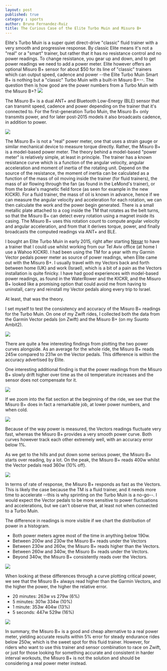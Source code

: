 ```yaml
---
layout: post
published: true
category : sports
author: Bruno Fernandez-Ruiz
title: The Curious Case of the Elite Turbo Muin and Misuro B+
---
```

Elite's Turbo Muin is a super quiet direct-drive "classic" fluid trainer with a very smooth and progressive response. By classic Elite means it's not a "real" or a "smart" trainer, but rather that it has no resistance control and no power readings. To change resistance, you gear up and down, and to get power readings we need to add a power meter. Elite however offers an optional Misuro B+ sensor for about $50 for its line of "classic" trainers which can output speed, cadence and power --the Elite Turbo Muin Smart B+ is nothing but a "classic" Turbo Muin with a built-in Misuro B+--. The question then is how good are the power numbers from a Turbo Muin with the Misuro B+?
<img src="{{ site.base_url }}/assets/2017/04/turbo-muin.jpg"/>

The Misuro B+ is a dual ANT+ and Bluetooth Low-Energy (BLE) sensor that can transmit speed, cadence and power depending on the trainer that it's connected to. For the first-generation Turbo Muin, the Misuro B+ only transmits power, and for later post-2015 models it also broadcasts cadence, in addition to power.

<img src="{{ site.base_url }}/assets/2017/04/misuro_b_plus.jpg"/>

The Misuro B+ is not a "real" power meter, one that uses a strain gauge or similar mechanical device to measure torque directly. Rather, the Misuro B+ is a model-based power meter. The theory behind a model-based "power meter" is relatively simple, at least in principle. The trainer has a known resistance curve which is a function of the angular velocity, angular acceleration and moment of inertia of the rotating unit. Depend on the source of the resistance, the moment of inertia can be calculated as a function of the mass of oil moving inside the trainer (for fluid trainers), the mass of air flowing through the fan (as found in the LeMond's trainer), or from the brake's magnetic field force (as seen for example in the new KICKR). For a fluid trainer, the mass of oil is known in advance, hence if we can measure the angular velocity and acceleration for each rotation, we can then calculate the work and the power begin generated. There is a small metallic plate attached to a cog inside the TM that rotates as the belt turns, so that the Misuro B+ can detect every rotation using a magnet inside its casing. The Misuro B+ uses this rotation count to compute angular velocity and angular acceleration, and from that it derives torque, power, and finally broadcasts the computed readings via ANT+ and BLE.

I bought an Elite Turbo Muin in early 2015, right after starting [Nexar](https://getnexar.com) to have a trainer that I could use whilst working from our Tel Aviv office (at home I use a Wahoo KICKR). I had been using the TM for a year with my Garmin Vector pedals power meter as source of power readings, when Elite came out with the Misuro B+. I usually travel with my Vectors back and forth between home (UK) and work (Israel), which is a bit of a pain as the Vectors installation is quite finicky. I have had good experiences with model-based power readings, as found in the WaterRower and the KICKR, and the Misuro B+ looked like a promising option that could avoid me from having to uninstall, carry and reinstall my Vector pedals along every trip to Israel.

At least, that was the theory.

I set myself to test the consistency and accuracy of the Misuro B+ readings for the Turbo Muin. On one of my Zwift rides, I collected both the data from the Garmin Vector pedals (on Zwift) and the Misuro B+ (on my Suunto Ambit2).

<img src="{{ site.base_url }}/assets/2017/04/power.png"/>

There are quite a few interesting findings from plotting the two power curves alongside. As an average for the whole ride, the Misuro B+ reads 245w compared to 231w on the Vector pedals. This difference is within the accuracy advertised by Elite.

One interesting additional finding is that the power readings from the Misuro B+ slowly drift higher over time as the oil temperature increases and the sensor does not compensate for it.

<img src="{{ site.base_url }}/assets/2017/04/temp-drift.png"/>

If we zoom into the flat section at the beginning of the ride, we see that the Misuro B+ does in fact a remarkable job, at lower power numbers, and when cold.

<img src="{{ site.base_url }}/assets/2017/04/power-zoom-flat.png"/>

Because of the way power is measured, the Vectors readings fluctuate very fast, whereas the Misuro B+ provides a very smooth power curve. Both curves however track each other extremely well, with an accuracy error below 1%.

As we get to the hills and put down some serious power, the Misuro B+ starts over reading, by a lot. On the peak, the Misuro B+ reads 400w whilst the Vector pedals read 360w (10% off).

<img src="{{ site.base_url }}/assets/2017/04/power-zoom-hills.png"/>

In terms of rate of response, the Misuro B+ responds as fast as the Vectors. This is likely the case because the TM is a fluid trainer, and it needs more time to accelerate --this is why sprinting on the Turbo Muin is a no-go--. I would expect the Vector pedals to be more sensitive to power fluctuations and accelerations, but we can't observe that, at least not when connected to a Turbo Muin.

The difference in readings is more visible if we chart the distribution of power in a histogram.

* Both power meters agree most of the time in anything below 190w.
* Between 200w and 230w the Misuro B+ reads under the Vectors
* Between 230w and 260w, the Misuro B+ reads higher than the Vectors.
* Between 260w and 340w, the Misuro B+ reads under the Vectors.
* Beyond 340w, the Misuro B+ consistently reads over the Vectors.

<img src="{{ site.base_url }}/assets/2017/04/distribution.png"/>

When looking at these differences through a curve plotting critical power, we see that the Misuro B+ always read higher than the Garmin Vectors, and the higher the power, the higher the relative error.

* 20 minutes: 263w vs 279w (6%)
* 5 minutes: 301w 334w (10%)
* 1 minute: 353w 404w (13%)
* 5 seconds: 447w 529w (16%)

<img src="{{ site.base_url }}/assets/2017/04/cp.png"/>

In summary, the Misuro B+ is a good and cheap alternative to a real power meter, yielding accurate results within 5% error for steady endurance rides below 250w, which is the sweet spot for this fluid trainer. However, for riders who want to use this trainer and sensor combination to race on Zwift, or just for those looking for something accurate and consistent in harder interval workouts, the Misuro B+ is not the solution and should be considering a real power meter instead.
